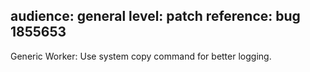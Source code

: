 audience: general
level: patch
reference: bug 1855653
---
Generic Worker: Use system copy command for better logging.
